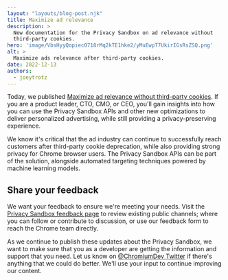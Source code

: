 ```yaml
---
layout: "layouts/blog-post.njk"
title: Maximize ad relevance
description: >
  New documentation for the Privacy Sandbox on ad relevance without
  third-party cookies.
hero: 'image/VbsHyyQopiec0718rMq2kTE1hke2/yMuEwpT7UkirIGsRsZSQ.png'
alt: >
  Maximize ads relevance after third-party cookies.
date: 2022-12-13
authors:
  - joeytrotz
---
```


Today, we published [Maximize ad relevance without third-party
cookies](/docs/privacy-sandbox/maximize-ad-relevance). If you are a product
leader, CTO, CMO, or CEO, you'll gain insights into how you can use the Privacy
Sandbox APIs and other new optimizations to deliver personalized advertising,
while still providing a privacy-preserving experience. 

We know it's critical that the ad industry can continue to successfully reach
customers after third-party cookie deprecation, while also providing strong
privacy for Chrome browser users. The Privacy Sandbox APIs can be part of the
solution, alongside automated targeting techniques powered by machine
learning models.

## Share your feedback

We want your feedback to ensure we're meeting your needs. Visit the
[Privacy Sandbox feedback page](/docs/privacy-sandbox/feedback/) to review existing
public channels; where you can follow or contribute to discussion, or use our
feedback form to reach the Chrome team directly.

As we continue to publish these updates about the Privacy Sandbox, we want to
make sure that you as a developer are getting the information and support that
you need. Let us know on [@ChromiumDev Twitter](https://twitter.com/ChromiumDev)
if there's anything that we could do better. We'll use your input to continue
improving our content.